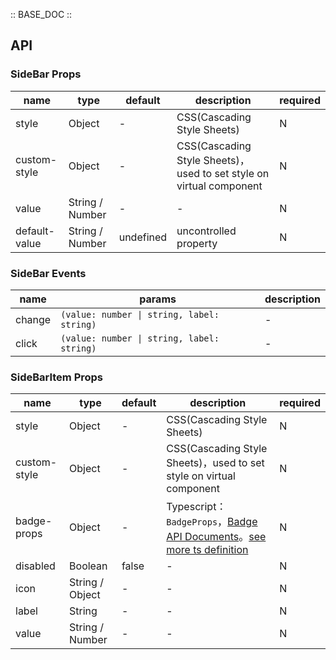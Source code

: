 :: BASE_DOC ::

## API

### SideBar Props

name | type | default | description | required
-- | -- | -- | -- | --
style | Object | - | CSS(Cascading Style Sheets) | N
custom-style | Object | - | CSS(Cascading Style Sheets)，used to set style on virtual component | N
value | String / Number | - | \- | N
default-value | String / Number | undefined | uncontrolled property | N

### SideBar Events

name | params | description
-- | -- | --
change | `(value: number \| string, label: string)` | \-
click | `(value: number \| string, label: string)` | \-


### SideBarItem Props

name | type | default | description | required
-- | -- | -- | -- | --
style | Object | - | CSS(Cascading Style Sheets) | N
custom-style | Object | - | CSS(Cascading Style Sheets)，used to set style on virtual component | N
badge-props | Object | - | Typescript：`BadgeProps`，[Badge API Documents](./badge?tab=api)。[see more ts definition](https://github.com/Tencent/tdesign-miniprogram/tree/develop/src/side-bar/type.ts) | N
disabled | Boolean | false | \- | N
icon | String / Object | - | \- | N
label | String | - | \- | N
value | String / Number | - | \- | N

